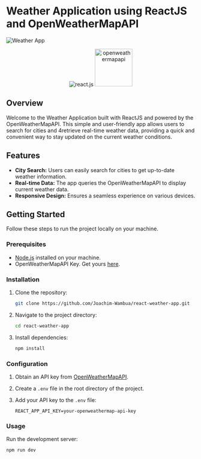 # Weather Application using ReactJS and OpenWeatherMapAPI

![Weather App](https://res.cloudinary.com/dltjv8zbh/image/upload/v1704138433/Weather_App2_smxc0m.gif)

<div align="center" >
    <img src="https://img.shields.io/badge/-React_JS-black?style=for-the-badge&logoColor=white&logo=react&color=61DAFB" alt="react.js" />
    <img src="https://seeklogo.com/images/O/openweather-logo-3CE20F48B5-seeklogo.com.png" alt="openweathermapapi" width="100px"/>
</div>

## Overview

Welcome to the Weather Application built with ReactJS and powered by the OpenWeatherMapAPI. This simple and user-friendly app allows users to search for cities and 4retrieve real-time weather data, providing a quick and convenient way to stay updated on the current weather conditions.

## Features

- **City Search:** Users can easily search for cities to get up-to-date weather information.
- **Real-time Data:** The app queries the OpenWeatherMapAPI to display current weather data.
- **Responsive Design:** Ensures a seamless experience on various devices.

## Getting Started

Follow these steps to run the project locally on your machine.

### Prerequisites

- [Node.js](https://nodejs.org/) installed on your machine.
- OpenWeatherMapAPI Key. Get yours [here](https://openweathermap.org/appid).

### Installation

1. Clone the repository:

    ```bash
    git clone https://github.com/Joachim-Wambua/react-weather-app.git
    ```

2. Navigate to the project directory:

    ```bash
    cd react-weather-app
    ```

3. Install dependencies:

    ```bash
    npm install
    ```

### Configuration

1. Obtain an API key from [OpenWeatherMapAPI](https://openweathermap.org/appid).
2. Create a `.env` file in the root directory of the project.
3. Add your API key to the `.env` file:

    ```env
    REACT_APP_API_KEY=your-openweathermap-api-key
    ```

### Usage

Run the development server:

```bash
npm run dev
